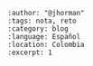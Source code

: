 
```{post} 2023-07-18
:author: "@jhorman"
:tags: nota, reto
:category: blog
:language: Español
:location: Colombia
:excerpt: 1
```

